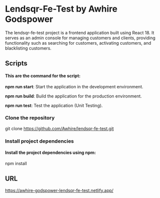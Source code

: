 # Lendsqr-Fe-Test by Awhire Godspower

The lendsqr-fe-test project is a frontend application built using React 18. It serves as an admin console for managing customers and clients, providing functionality such as searching for customers, activating customers, and blacklisting customers.


## Scripts
#### This are the command for the script:

<b>npm run start</b>: Start the application in the development environment.

<b>npm run build</b>: Build the application for the production environment.

<b>npm run test</b>: Test the application (Unit Testing).


### Clone the repository

git clone https://github.com/Awhire/lendsqr-fe-test.git

### Install project dependencies 
#### Install the project dependencies using npm:


npm install


## URL
https://awhire-godspower-lendsqr-fe-test.netlify.app/